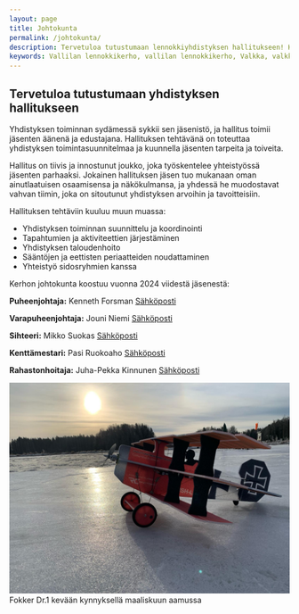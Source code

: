 ```yaml
---
layout: page
title: Johtokunta
permalink: /johtokunta/
description: Tervetuloa tutustumaan lennokkiyhdistyksen hallitukseen! Hallitus toimii jäsenten äänenä ja edustajana, toteuttaen yhdistyksen toimintasuunnitelmaa ja kuunnellen jäsenten tarpeita ja toiveita. Tutustu hallituksen tehtäviin ja koostumukseen.
keywords: Vallilan lennokkikerho, vallilan lennokkikerho, Valkka, valkka, Vallilan, vallilan, Lennokkikerho, lennokkikerho, lennokki, lennätys
---
```


## Tervetuloa tutustumaan yhdistyksen hallitukseen

Yhdistyksen toiminnan sydämessä sykkii sen jäsenistö, ja hallitus toimii jäsenten äänenä ja edustajana. Hallituksen tehtävänä on toteuttaa yhdistyksen toimintasuunnitelmaa ja kuunnella jäsenten tarpeita ja toiveita.

Hallitus on tiivis ja innostunut joukko, joka työskentelee yhteistyössä jäsenten parhaaksi. Jokainen hallituksen jäsen tuo mukanaan oman ainutlaatuisen osaamisensa ja näkökulmansa, ja yhdessä he muodostavat vahvan tiimin, joka on sitoutunut yhdistyksen arvoihin ja tavoitteisiin.

Hallituksen tehtäviin kuuluu muun muassa:

- Yhdistyksen toiminnan suunnittelu ja koordinointi
- Tapahtumien ja aktiviteettien järjestäminen
- Yhdistyksen taloudenhoito
- Sääntöjen ja eettisten periaatteiden noudattaminen
- Yhteistyö sidosryhmien kanssa

Kerhon johtokunta koostuu vuonna 2024 viidestä jäsenestä:

**Puheenjohtaja:**
Kenneth Forsman
[Sähköposti](mailto:kentsu.forsman@gmail.com)

**Varapuheenjohtaja:**
Jouni Niemi
[Sähköposti](mailto:jouninrc@gmail.com)

**Sihteeri:**
Mikko Suokas
[Sähköposti](mailto:mikko.suokas@pp.inet.fi)

**Kenttämestari:**
Pasi Ruokoaho
[Sähköposti](mailto:pasi.ruokoaho@gmail.com)

**Rahastonhoitaja:**
Juha-Pekka Kinnunen
[Sähköposti](mailto:kinnunenjuha313@gmail.com)

<div class="image-container">
<img src="/images/lennokkikuvia/fokker-dr-1.jpg" alt="Crack Fokker Dr.1" />
Fokker Dr.1 kevään kynnyksellä maaliskuun aamussa
</div>
